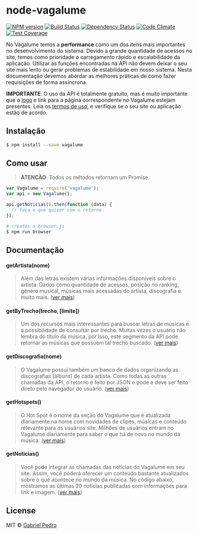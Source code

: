 # node-vagalume
[![NPM version][npm-image]][npm-url] [![Build Status][travis-image]][travis-url] [![Dependency Status][daviddm-image]][daviddm-url] [![Code Climate][climate-image]][climate-url] [![Test Coverage][coverage-image]][coverage-url]

No Vagalume temos a **performance** como um dos itens mais importantes no desenvolvimento do sistema. Devido a grande quantidade de acessos no site, temos como prioridade o carregamento rápido e escalabilidade da aplicação. Utilizar as funções encontradas na API não devem deixar o seu site mais lento ou gerar problemas de estabilidade em nosso sistema. Nesta documentação devemos abordar as melhores práticas de como fazer requisições de forma assíncrona.

**IMPORTANTE**: O uso da API é totalmente gratuito, mas é muito importante que o [logo](http://api.vagalume.com.br/terms/) e link para a página correspondente no Vagalume estejam presentes. Leia os [termos de uso](http://api.vagalume.com.br/terms/), e verifique se o seu site ou aplicação estão de acordo.

## Instalação

```sh
$ npm install --save vagalume
```

## Como usar
> **ATENÇÃO**: Todos os métodos retornam um Promise.

```js
var Vagalume = require('vagalume');
var api = new Vagalume();

api.getNoticias().then(function (data) {
  // faça o que quiser com o retorno  
});
```

```sh
# creates a browser.js
$ npm run browser
```

## Documentação

#### getArtista(nome)
> Além das letras existem várias informações disponíveis sobre o artista. Dados como quantidade de acessos, posição no ranking, gênero musical, músicas mais acessadas do artista, discografia e muito mais. ([ver mais](http://api.vagalume.com.br/docs/artistas/))

#### getByTrecho(trecho, [limite])
> Um dos recursos mais interessantes para buscar letras de músicas é a possibilidade de consultar por trecho. Muitas vezes o usuário não lembra do título da música, por isso, este segmento da API pode retornar as músicas que possúem tal trecho buscado. ([ver mais](http://api.vagalume.com.br/docs/letras/trecho/))

#### getDiscografia(nome)
> O Vagalume possui também um banco de dados organizando as discografias (álbuns) de cada artista. Como todas as outras chamadas da API, o retorno é feito por JSON e pode e deve ser feito direto pelo navegador do usuário. ([ver mais](http://api.vagalume.com.br/docs/discografia/))

#### getHotspots()
> O Hot Spot é o nome da seção do Vagalume que é atualizada diariamente na home com novidades de clipes, músicas e conteúdo relevante para os usuários site. Milhões de usuários entram no Vagalume diariamente para saber o que há de novo no mundo da música. ([ver mais](http://api.vagalume.com.br/docs/hotspot/))

#### getNoticias()
> Você pode integrar as chamadas das notícias do Vagalume em seu site. Assim, você poderá oferecer um conteúdo bastante atualizados sobre o que acontece no mundo da música. No código abaixo, mostramos as últimas 20 notícias publicadas com informações para link e imagem. ([ver mais](http://api.vagalume.com.br/docs/news/))

## License

MIT © [Gabriel Pedro](https://gpedro.net)


[npm-image]: https://badge.fury.io/js/node-vagalume.svg
[npm-url]: https://npmjs.org/package/node-vagalume
[travis-image]: https://travis-ci.org/gpedro/node-vagalume.svg?branch=master
[travis-url]: https://travis-ci.org/gpedro/node-vagalume
[daviddm-image]: https://david-dm.org/gpedro/node-vagalume.svg?theme=shields.io
[daviddm-url]: https://david-dm.org/gpedro/node-vagalume
[coverage-image]: https://codeclimate.com/github/gpedro/node-vagalume/badges/coverage.svg
[coverage-url]: https://codeclimate.com/github/gpedro/node-vagalume/coverage
[climate-image]: https://codeclimate.com/github/gpedro/node-vagalume/badges/gpa.svg
[climate-url]: https://codeclimate.com/github/gpedro/node-vagalume
